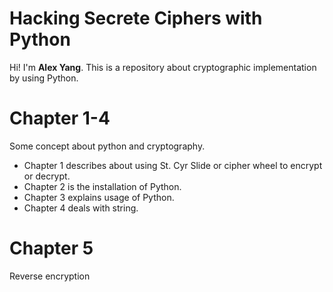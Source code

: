 # Hacking Secrete Ciphers with Python

Hi! I'm **Alex Yang**. This is a repository about cryptographic implementation by using Python.


# Chapter 1-4
Some concept about python and cryptography.
- Chapter 1 describes about using St. Cyr Slide or cipher wheel to encrypt or decrypt.
- Chapter 2 is the installation of Python.
- Chapter 3 explains usage of Python.
- Chapter 4 deals with string.

# Chapter 5

Reverse encryption

